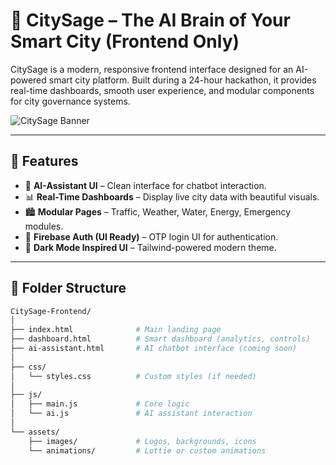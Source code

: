 # 🌆 CitySage – The AI Brain of Your Smart City (Frontend Only)

CitySage is a modern, responsive frontend interface designed for an AI-powered smart city platform. Built during a 24-hour hackathon, it provides real-time dashboards, smooth user experience, and modular components for city governance systems.

![CitySage Banner](https://your-image-link-if-any.com/banner.png)

---

## 🚀 Features

- 🧠 **AI-Assistant UI** – Clean interface for chatbot interaction.
- 📊 **Real-Time Dashboards** – Display live city data with beautiful visuals.
- 🏙️ **Modular Pages** – Traffic, Weather, Water, Energy, Emergency modules.
- 🔐 **Firebase Auth (UI Ready)** – OTP login UI for authentication.
- 🌙 **Dark Mode Inspired UI** – Tailwind-powered modern theme.

---

## 📁 Folder Structure

```bash
CitySage-Frontend/
│
├── index.html              # Main landing page
├── dashboard.html          # Smart dashboard (analytics, controls)
├── ai-assistant.html       # AI chatbot interface (coming soon)
│
├── css/
│   └── styles.css          # Custom styles (if needed)
│
├── js/
│   ├── main.js             # Core logic
│   └── ai.js               # AI assistant interaction
│
└── assets/
    ├── images/             # Logos, backgrounds, icons
    └── animations/         # Lottie or custom animations
